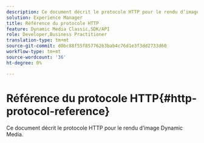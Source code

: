 ```yaml
---
description: Ce document décrit le protocole HTTP pour le rendu d’image Dynamic Media.
solution: Experience Manager
title: Référence du protocole HTTP
feature: Dynamic Media Classic,SDK/API
role: Developer,Business Practitioner
translation-type: tm+mt
source-git-commit: d0bc88f55f857762b3bab4c76d1e3f3dd2733d60
workflow-type: tm+mt
source-wordcount: '36'
ht-degree: 0%

---
```



# Référence du protocole HTTP{#http-protocol-reference}

Ce document décrit le protocole HTTP pour le rendu d’image Dynamic Media.

